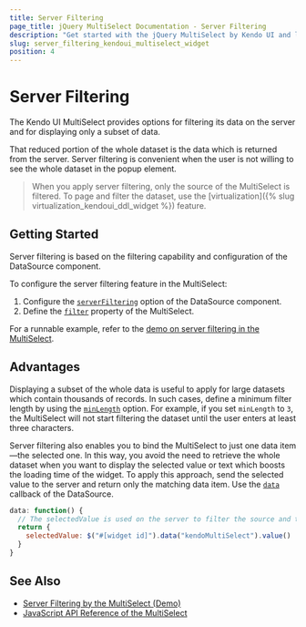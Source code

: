 ```yaml
---
title: Server Filtering
page_title: jQuery MultiSelect Documentation - Server Filtering
description: "Get started with the jQuery MultiSelect by Kendo UI and learn how to filter its data on the server."
slug: server_filtering_kendoui_multiselect_widget
position: 4
---
```


# Server Filtering

The Kendo UI MultiSelect provides options for filtering its data on the server and for displaying only a subset of data.

That reduced portion of the whole dataset is the data which is returned from the server. Server filtering is convenient when the user is not willing to see the whole dataset in the popup element.

> When you apply server filtering, only the source of the MultiSelect is filtered. To page and filter the dataset, use the [virtualization]({% slug virtualization_kendoui_ddl_widget %}) feature.

## Getting Started

Server filtering is based on the filtering capability and configuration of the DataSource component.

To configure the server filtering feature in the MultiSelect:

1. Configure the [`serverFiltering`](/api/javascript/data/datasource/configuration/serverfiltering) option of the DataSource component.
1. Define the [`filter`](/api/javascript/ui/multiselect/configuration/filter) property of the MultiSelect.

For a runnable example, refer to the [demo on server filtering in the MultiSelect](https://demos.telerik.com/kendo-ui/multiselect/serverfiltering).

## Advantages

Displaying a subset of the whole data is useful to apply for large datasets which contain thousands of records. In such cases, define a minimum filter length by using the [`minLength`](/api/javascript/ui/multiselect/configuration/minlength) option. For example, if you set `minLength` to `3`, the MultiSelect will not start filtering the dataset until the user enters at least three characters.

Server filtering also enables you to bind the MultiSelect to just one data item&mdash;the selected one. In this way, you avoid the need to retrieve the whole dataset when you want to display the selected value or text which boosts the loading time of the widget. To apply this approach, send the selected value to the server and return only the matching data item. Use the [`data`](/api/javascript/data/datasource/configuration/transport.read.data) callback of the DataSource.

```javascript
data: function() {
  // The selectedValue is used on the server to filter the source and to return only the matching data item.
  return {
    selectedValue: $("#[widget id]").data("kendoMultiSelect").value()
  }
}
```

## See Also

* [Server Filtering by the MultiSelect (Demo)](https://demos.telerik.com/kendo-ui/multiselect/serverfiltering)
* [JavaScript API Reference of the MultiSelect](/api/javascript/ui/multiselect)
